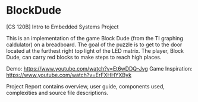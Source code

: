 # BlockDude
[CS 120B] Intro to Embedded Systems Project

This is an implementation of the game Block Dude (from the TI graphing
caldulator) on a breadboard.  The goal of the puzzle is to get to the 
door located at the furthest right top light of the LED matrix. The 
player, Block Dude, can carry red blocks to make steps to reach high 
places.

Demo: https://www.youtube.com/watch?v=Et6wDDQ-Jvg
Game Inspiration: https://www.youtube.com/watch?v=ErFXHHYXByk

Project Report contains overview, user guide, components used, 
complexities and source file descriptions.
